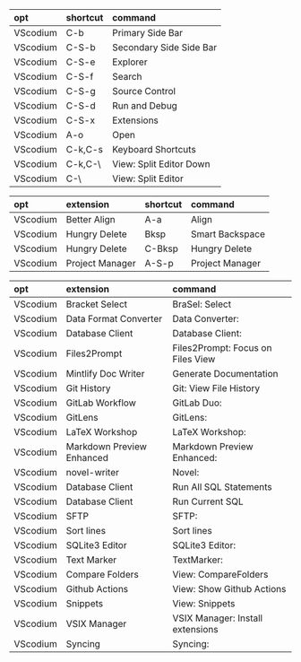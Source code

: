 | opt      | shortcut | command                 |
| :-       | :-       | :-                      |
| VScodium | C-b      | Primary Side Bar        |
| VScodium | C-S-b    | Secondary Side Side Bar |
| VScodium | C-S-e    | Explorer                |
| VScodium | C-S-f    | Search                  |
| VScodium | C-S-g    | Source Control          |
| VScodium | C-S-d    | Run and Debug           |
| VScodium | C-S-x    | Extensions              |
| VScodium | A-o      | Open                    |
| VScodium | C-k,C-s  | Keyboard Shortcuts      |
| VScodium | C-k,C-\  | View: Split Editor Down |
| VScodium | C-\      | View: Split Editor      |

| opt      | extension       | shortcut | command         |
| :-       | :-              | :-       | :-              |
| VScodium | Better Align    | A-a      | Align           |
| VScodium | Hungry Delete   | Bksp     | Smart Backspace |
| VScodium | Hungry Delete   | C-Bksp   | Hungry Delete   |
| VScodium | Project Manager | A-S-p    | Project Manager |

| opt      | extension                 | command                           |
| :-       | :-                        | :-                                |
| VScodium | Bracket Select            | BraSel: Select                    |
| VScodium | Data Format Converter     | Data Converter:                   |
| VScodium | Database Client           | Database Client:                  |
| VScodium | Files2Prompt              | Files2Prompt: Focus on Files View |
| VScodium | Mintlify Doc Writer       | Generate Documentation            |
| VScodium | Git History               | Git: View File History            |
| VScodium | GitLab Workflow           | GitLab Duo:                       |
| VScodium | GitLens                   | GitLens:                          |
| VScodium | LaTeX Workshop            | LaTeX Workshop:                   |
| VScodium | Markdown Preview Enhanced | Markdown Preview Enhanced:        |
| VScodium | novel-writer              | Novel:                            |
| VScodium | Database Client           | Run All SQL Statements            |
| VScodium | Database Client           | Run Current SQL                   |
| VScodium | SFTP                      | SFTP:                             |
| VScodium | Sort lines                | Sort lines                        |
| VScodium | SQLite3 Editor            | SQLite3 Editor:                   |
| VScodium | Text Marker               | TextMarker:                       |
| VScodium | Compare Folders           | View: CompareFolders              |
| VScodium | Github Actions            | View: Show Github Actions         |
| VScodium | Snippets                  | View: Snippets                    |
| VScodium | VSIX Manager              | VSIX Manager: Install extensions  |
| VScodium | Syncing                   | Syncing:                          |